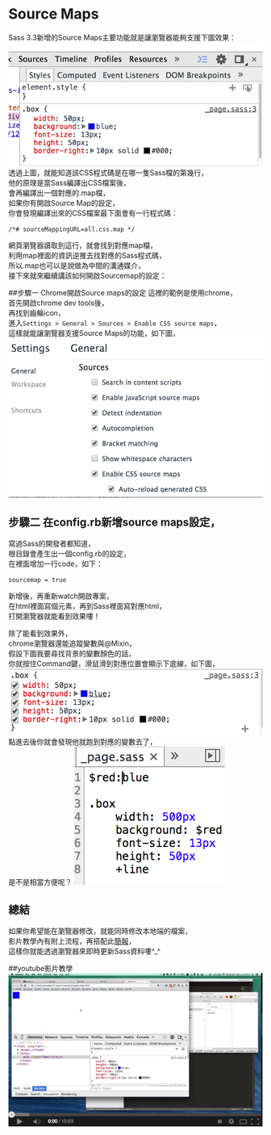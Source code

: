 # Source Maps

Sass 3.3新增的Source Maps主要功能就是讓瀏覽器能夠支援下圖效果：
![](/images/sass/20141010-1.png)  
透過上圖，就能知道該CSS程式碼是在哪一隻Sass檔的第幾行，  
他的原理是當Sass編譯出CSS檔案後，  
會再編譯出一個對應的.map檔，  
如果你有開啟Source Map的設定，  
你會發現編譯出來的CSS檔案最下面會有一行程式碼：
```
/*# sourceMappingURL=all.css.map */
```
網頁瀏覽器讀取到這行，就會找到對應map檔，  
利用map裡面的資訊逆推去找對應的Sass程式碼，  
所以.map也可以是說做為中間的溝通媒介，  
接下來就來繼續講該如何開啟Sourcemap的設定：

##步驟一 Chrome開啟Source maps的設定
這裡的範例是使用chrome，  
首先開啟chrome dev tools後，  
再找到齒輪icon，  
進入`Settings > General > Sources > Enable CSS source maps`，  
這樣就能讓瀏覽器支援Source Maps的功能，如下圖，  
![](/images/sass/20141010-2.png)  
## 步驟二 在config.rb新增source maps設定，  
寫過Sass的開發者都知道，  
根目錄會產生出一個config.rb的設定，  
在裡面增加一行code，如下：
```
sourcemap = true
```
新增後，再重新watch開啟專案，  
在html裡面寫個元素，再到Sass裡面寫對應html，  
打開瀏覽器就能看到效果嘍！

除了能看到效果外，  
chrome瀏覽器還能追蹤變數與@Mixin，  
假設下圖我要尋找背景的變數顏色的話，  
你就按住Command鍵，滑鼠滑到對應位置會顯示下底線，如下圖，  
![](/images/sass/20141010-3.png)  
點進去後你就會發現他就跑到對應的變數去了，  
是不是相當方便呢？
![](/images/sass/20141010-4.png)  
## 總結
如果你希望能在瀏覽器修改，就能同時修改本地端的檔案，  
影片教學內有附上流程，再搭配此<a href="http://www.slideshare.net/sfismy/sass-38039962" target="_blank">簡報</a>，  
這樣你就能透過瀏覽器來即時更新Sass資料嘍^_^

##youtube影片教學  
<a href="https://www.youtube.com/watch?v=7oxs6y2MInk&list=UU7A-C1EwjVfGbCOK5u8AlwA" target="_blank">![](/images/sass/20141010-5.png)</a>  
